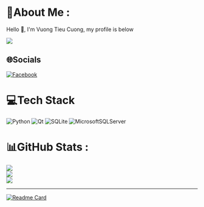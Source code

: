 # 💫About Me :
Hello 👋, I'm Vuong Tieu Cuong, my profile is below

![](https://komarev.com/ghpvc/?username=VuongTCuong&color=blueviolet)

## 🌐Socials
[![Facebook](https://img.shields.io/badge/Facebook-%231877F2.svg?logo=Facebook&logoColor=white)](https://facebook.com/https://www.facebook.com/cuong.vuong.773776) 

# 💻Tech Stack
![Python](https://img.shields.io/badge/python-3670A0?style=for-the-badge&logo=python&logoColor=ffdd54) ![Qt](https://img.shields.io/badge/Qt-%23217346.svg?style=for-the-badge&logo=Qt&logoColor=white) ![SQLite](https://img.shields.io/badge/sqlite-%2307405e.svg?style=for-the-badge&logo=sqlite&logoColor=white) ![MicrosoftSQLServer](https://img.shields.io/badge/Microsoft%20SQL%20Sever-CC2927?style=for-the-badge&logo=microsoft%20sql%20server&logoColor=white)
# 📊GitHub Stats :
![](https://github-readme-stats.vercel.app/api?username=VuongTCuong&theme=dracula&hide_border=false&include_all_commits=false&count_private=false)<br/>
![](https://github-readme-streak-stats.herokuapp.com/?user=VuongTCuong&theme=dracula&hide_border=false)<br/>
![](https://github-readme-stats.vercel.app/api/top-langs/?username=VuongTCuong&theme=dracula&hide_border=false&include_all_commits=false&count_private=false&layout=compact)

---
[![Readme Card](https://github-readme-stats.vercel.app/api/pin/?username=VuongTCuong&repo=Python-for-newbie)](https://github.com/VuongTCuong/Python-for-newbie)
